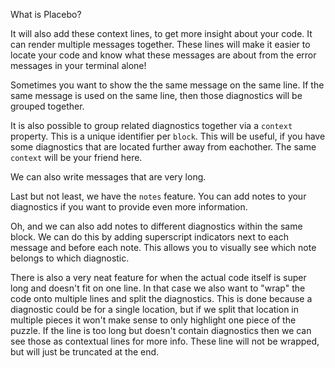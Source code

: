 What is Placebo?



It will also add these context lines, to get more insight about your code.
It can render multiple messages together.
These lines will make it easier to locate your code and know what these messages
are about from the error messages in your terminal alone!



Sometimes you want to show the the same message on the same line. If the same
message is used on the same line, then those diagnostics will be grouped
together.



It is also possible to group related diagnostics together via a `context`
property. This is a unique identifier per `block`. This will be useful, if you
have some diagnostics that are located further away from eachother. The same
`context` will be your friend here.



We can also write messages that are very long.



Last but not least, we have the `notes` feature. You can add notes to your
diagnostics if you want to provide even more information.



Oh, and we can also add notes to different diagnostics within the same block. We can do this by
adding superscript indicators next to each message and before each note. This allows you to visually
see which note belongs to which diagnostic.



There is also a very neat feature for when the actual code itself is super long and doesn't fit on one line. In that case we also want to "wrap" the code onto multiple lines and split the diagnostics. This is done because a diagnostic could be for a single location, but if we split that location in multiple pieces it won't make sense to only highlight one piece of the puzzle.
If the line is too long but doesn't contain diagnostics then we can see those as contextual lines for more info. These line will not be wrapped, but will just be truncated at the end.
